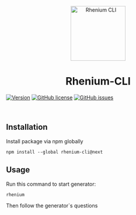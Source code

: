 <div align="center">
  <a href="https://github.com/Kurzdor/rhenium-cli" target="_blank" rel="noopener noreferrer">
  <img width="150" alt="Rhenium CLI" title="Rhenium CLI" src="https://github.com/Kurzdor/rhenium-cli/blob/master/media/Logo.png"></a>
  <h1>Rhenium-CLI</h1>
</div>

[![Version](https://img.shields.io/badge/version-v1.0.0--alpha.10-brightgreen.svg?style=for-the-badge)](https://github.com/Kurzdor/rhenium-cli/)
[![GitHub license](https://img.shields.io/github/license/Kurzdor/rhenium-cli.svg?style=for-the-badge)](https://github.com/Kurzdor/rhenium-cli)
[![GitHub issues](https://img.shields.io/github/issues/Kurzdor/rhenium-cli.svg?style=for-the-badge)](https://github.com/Kurzdor/rhenium-cli/issues)

<br />

<h2>Installation</h2>

Install package via npm globally

```
npm install --global rhenium-cli@next
```

<h2>Usage</h2>

Run this command to start generator:

```
rhenium
```

Then follow the generator`s questions